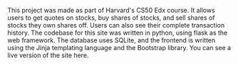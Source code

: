 This project was made as part of Harvard's CS50 Edx course. It allows users to get quotes on stocks, buy shares of stocks, and sell shares of stocks they own shares off. Users can also see their complete transaction history. The codebase for this site was written in python, using flask as the web framework. The database uses SQLite, and the frontend is written using the Jinja templating language and the Bootstrap library. You can see a live version of the site here.
